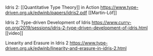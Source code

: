 Idris 2: [[Quantitative Type Theory]] in Action https://www.type-driven.org.uk/edwinb/papers/idris2.pdf [[Martin-Löf]]

Idris 2: Type-driven Development of Idris https://www.curry-on.org/2019/sessions/idris-2-type-driven-development-of-idris.html [[video]]

Linearity and Erasure in Idris 2 https://www.type-driven.org.uk/edwinb/linearity-and-erasure-in-idris-2.html